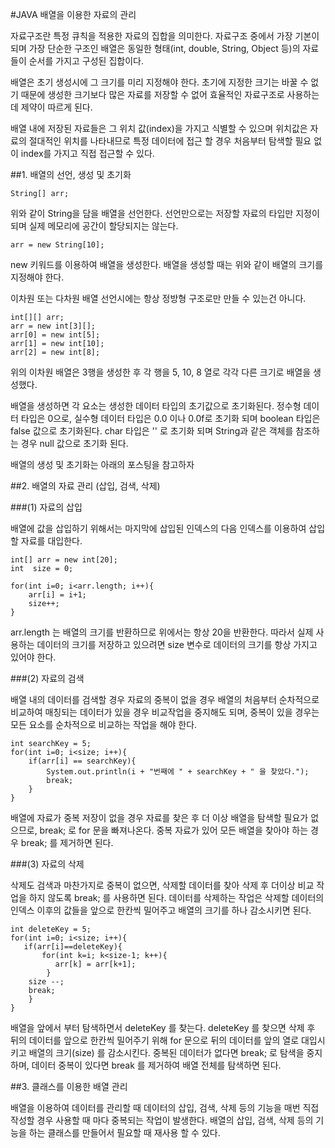 #JAVA 배열을 이용한 자료의 관리

자료구조란 특정 큐칙을 적용한 자료의 집합을 의미한다. 자료구조 중에서 가장 기본이 되며 가장 단순한 구조인 배열은 동일한 형태(int, double, String, Object 등)의 자료들이 순서를 가지고 구성된 집합이다.

배열은 초기 생성시에 그 크기를 미리 지정해야 한다. 초기에 지정한 크기는 바꿀 수 없기 때문에 생성한 크기보다 많은 자료를 저장할 수 없어 효율적인 자료구조로 사용하는데 제약이 따르게 된다.

배열 내에 저장된 자료들은 그 위치 값(index)을 가지고 식별할 수 있으며 위치값은 자료의 절대적인 위치를 나타내므로 특정 데이터에 접근 할 경우 처음부터 탐색할 필요 없이 index를 가지고 직접 접근할 수 있다.

##1. 배열의 선언, 생성 및 초기화

    String[] arr;
    
위와 같이 String을 담을 배열을 선언한다. 선언만으로는 저장할 자료의 타입만 지정이 되며 실제 메모리에 공간이 할당되지는 않는다.

    arr = new String[10];
      
new 키워드를 이용하여 배열을 생성한다. 배열을 생성할 때는 위와 같이 배열의 크기를 지정해야 한다.

이차원 또는 다차원 배열 선언시에는 항상 정방형 구조로만 만들 수 있는건 아니다.

    int[][] arr;
    arr = new int[3][];
    arr[0] = new int[5];
    arr[1] = new int[10];
    arr[2] = new int[8];

위의 이차원 배열은 3행을 생성한 후 각 행을 5, 10, 8 열로 각각 다른 크기로 배열을 생성했다.

배열을 생성하면 각 요소는 생성한 데이터 타입의 초기값으로 초기화된다.
정수형 데이터 타입은 0으로, 실수형 데이터 타입은 0.0 이나 0.0f로 초기화 되며 boolean 타입은 false 값으로 초기화된다. char 타입은 '' 로 초기화 되며 String과 같은 객체를 참조하는 경우 null 값으로 초기화 된다.

배열의 생성 및 초기화는 아래의 포스팅을 참고하자


##2. 배열의 자료 관리 (삽입, 검색, 삭제)

###(1) 자료의 삽입

배열에 값을 삽입하기 위해서는 마지막에 삽입된 인덱스의 다음 인덱스를 이용하여 삽입 할 자료를 대입한다.

    int[] arr = new int[20];
    int  size = 0;

    for(int i=0; i<arr.length; i++){
        arr[i] = i+1;
        size++;
    }

arr.length 는 배열의 크기를 반환하므로 위에서는 항상 20을 반환한다. 따라서 실제 사용하는 데이터의 크기를 저장하고 있으려면 size 변수로 데이터의 크기를 항상 가지고 있어야 한다.


###(2) 자료의 검색

배열 내의 데이터를 검색할 경우 자료의 중복이 없을 경우 배열의 처음부터 순차적으로 비교하여 매칭되는 데이터가 있을 경우 비교작업을 중지해도 되며, 중복이 있을 경우는 모든 요소를 순차적으로 비교하는 작업을 해야 한다.

    int searchKey = 5;
    for(int i=0; i<size; i++){
        if(arr[i] == searchKey){
            System.out.println(i + "번째에 " + searchKey + " 을 찾았다.");
            break;
        }
    }

배열에 자료가 중복 저장이 없을 경우 자료를 찾은 후 더 이상 배열을 탐색할 필요가 없으므로, break; 로 for 문을 빠져나온다. 중복 자료가 있어 모든 배열을 찾아야 하는 경우 break; 를 제거하면 된다.

###(3) 자료의 삭제

삭제도 검색과 마찬가지로 중복이 없으면, 삭제할 데이터를 찾아 삭제 후 더이상 비교 작업을 하지 않도록 break; 를 사용하면 된다.
데이터를 삭제하는 작업은 삭제할 데이터의 인덱스 이후의 값들을 앞으로 한칸씩 밀어주고 배열의 크기를 하나 감소시키면 된다.

	int deleteKey = 5;
	for(int i=0; i<size; i++){
       if(arr[i]==deleteKey){
           for(int k=i; k<size-1; k++){
              arr[k] = arr[k+1];
            }
        size --;
        break;
        }
	}

배열을 앞에서 부터 탐색하면서 deleteKey 를 찾는다. 
deleteKey 를 찾으면 삭제 후 뒤의 데이터를 앞으로 한칸씩 밀어주기 위해 for 문으로 뒤의 데이터를 앞의 열로 대입시키고 배열의 크기(size) 를 감소시킨다. 중복된 데이터가 없다면 break; 로 탐색을 중지하며, 데이터 중복이 있다면 break 를 제거하여 배열 전체를 탐색하면 된다.


##3. 클래스를 이용한 배열 관리

배열을 이용하여 데이터를 관리할 때 데이터의 삽입, 검색, 삭제 등의 기능을 매번 직접 작성할 경우 사용할 때 마다 중복되는 작업이 발생한다. 
배열의 삽입, 검색, 삭제 등의 기능을 하는 클래스를 만들어서 필요할 때 재사용 할 수 있다.